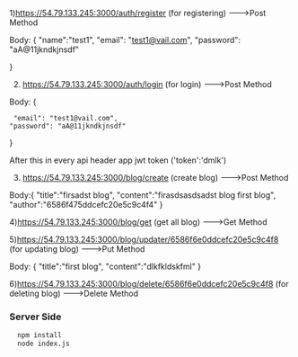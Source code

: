 1)https://54.79.133.245:3000/auth/register  (for registering)  --->Post Method



Body:
{
    "name":"test1",
    "email": "test1@vail.com",
    "password": "aA@11jkndkjnsdf"
    
}




2) https://54.79.133.245:3000/auth/login  (for login)          --->Post Method



Body:
{
   
    
     "email": "test1@vail.com",
    "password": "aA@11jkndkjnsdf"
    
}





After this in every api header app jwt token ('token':'dmlk')


3) https://54.79.133.245:3000/blog/create    (create blog)    --->Post Method



Body:{
    "title":"firsadst blog",
    "content":"firasdsasdsadst blog first blog",
    "author":"6586f475ddcefc20e5c9c4f4"
}




4)https://54.79.133.245:3000/blog/get       (get all blog)     --->Get Method




 
5)https://54.79.133.245:3000/blog/updater/6586f6e0ddcefc20e5c9c4f8    (for updating blog)    --->Put Method



Body:
{
    "title":"first blog",
    "content":"dlkfkldskfml"
}




6)https://54.79.133.245:3000/blog/delete/6586f6e0ddcefc20e5c9c4f8   (for deleting blog)  --->Delete Method



### Server Side
```bash
  npm install
  node index.js
  
